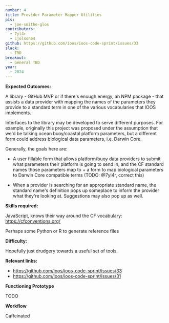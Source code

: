 ```yaml
---
number: 4
title: Provider Parameter Mapper Utilities
pis:
  - joe-smithe-glos
contributors:
  - 7yl4r
  - cjolson64
github: https://github.com/ioos/ioos-code-sprint/issues/33
slack:
  - TBD
breakout:
  - General TBD
year: 
  - 2024
---
```


**Expected Outcomes:**

A library - GitHub MVP or if there's enough energy, an NPM package - that assists a data provider with mapping the names of the parameters they provide to a standard term in one of the various vocabularies that IOOS implements.

Interfaces to the library may be developed to serve different purposes. For example, originally this project was proposed under the assumption that we'd be talking ocean buoy/coastal platform parameters, but a different form could address biological data parameters, i.e. Darwin Core.

Generally, the goals here are:

- A user fillable form that allows platform/buoy data providers to submit what parameters their platform is going to send in, and the CF standard names those parameters map to + a form to map biological parameters to Darwin Core compatible terms (TODO: @7yl4r, correct this)

- When a provider is searching for an appropriate standard name, the standard name's definition pops up someplace to inform the provider what they're looking at. Suggestions may also pop up as well.


**Skills required:**

JavaScript, knows their way around the CF vocabulary: https://cfconventions.org/

Perhaps some Python or R to generate reference files

**Difficulty:**

Hopefully just drudgery towards a useful set of tools.

**Relevant links:**

- https://github.com/ioos/ioos-code-sprint/issues/33
- https://github.com/ioos/ioos-code-sprint/issues/31

**Functioning Prototype**

TODO

**Workflow**

Caffeinated 